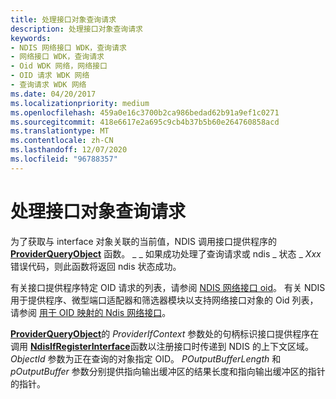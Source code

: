 ```yaml
---
title: 处理接口对象查询请求
description: 处理接口对象查询请求
keywords:
- NDIS 网络接口 WDK，查询请求
- 网络接口 WDK，查询请求
- Oid WDK 网络，网络接口
- OID 请求 WDK 网络
- 查询请求 WDK 网络
ms.date: 04/20/2017
ms.localizationpriority: medium
ms.openlocfilehash: 459a0e16c3700b2ca986bedad62b91a9ef1c0271
ms.sourcegitcommit: 418e6617e2a695c9cb4b37b5b60e264760858acd
ms.translationtype: MT
ms.contentlocale: zh-CN
ms.lasthandoff: 12/07/2020
ms.locfileid: "96788357"
---
```

# <a name="handling-an-interface-object-query-request"></a>处理接口对象查询请求





为了获取与 interface 对象关联的当前值，NDIS 调用接口提供程序的 [**ProviderQueryObject**](/windows-hardware/drivers/ddi/ndis/nc-ndis-if_query_object) 函数。 \_ \_ 如果成功处理了查询请求或 ndis \_ 状态 \_ *Xxx* 错误代码，则此函数将返回 ndis 状态成功。

有关接口提供程序特定 OID 请求的列表，请参阅 [NDIS 网络接口 oid](./ndis-network-interface-oids.md)。 有关 NDIS 用于提供程序、微型端口适配器和筛选器模块以支持网络接口对象的 Oid 列表，请参阅 [用于 OID 映射的 Ndis 网络接口](mapping-of-ndis-network-interfaces-to-ndis-oids.md)。

[**ProviderQueryObject**](/windows-hardware/drivers/ddi/ndis/nc-ndis-if_query_object)的 *ProviderIfContext* 参数处的句柄标识接口提供程序在调用 [**NdisIfRegisterInterface**](/windows-hardware/drivers/ddi/ndis/nf-ndis-ndisifregisterinterface)函数以注册接口时传递到 NDIS 的上下文区域。 *ObjectId* 参数为正在查询的对象指定 OID。 *POutputBufferLength* 和 *pOutputBuffer* 参数分别提供指向输出缓冲区的结果长度和指向输出缓冲区的指针的指针。

 


